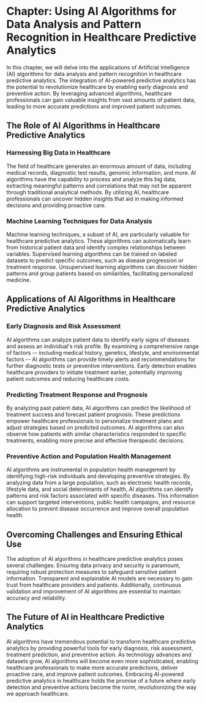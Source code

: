 Chapter: Using AI Algorithms for Data Analysis and Pattern Recognition in Healthcare Predictive Analytics
=========================================================================================================

In this chapter, we will delve into the applications of Artificial Intelligence (AI) algorithms for data analysis and pattern recognition in healthcare predictive analytics. The integration of AI-powered predictive analytics has the potential to revolutionize healthcare by enabling early diagnosis and preventive action. By leveraging advanced algorithms, healthcare professionals can gain valuable insights from vast amounts of patient data, leading to more accurate predictions and improved patient outcomes.

The Role of AI Algorithms in Healthcare Predictive Analytics
------------------------------------------------------------

### Harnessing Big Data in Healthcare

The field of healthcare generates an enormous amount of data, including medical records, diagnostic test results, genomic information, and more. AI algorithms have the capability to process and analyze this big data, extracting meaningful patterns and correlations that may not be apparent through traditional analytical methods. By utilizing AI, healthcare professionals can uncover hidden insights that aid in making informed decisions and providing proactive care.

### Machine Learning Techniques for Data Analysis

Machine learning techniques, a subset of AI, are particularly valuable for healthcare predictive analytics. These algorithms can automatically learn from historical patient data and identify complex relationships between variables. Supervised learning algorithms can be trained on labeled datasets to predict specific outcomes, such as disease progression or treatment response. Unsupervised learning algorithms can discover hidden patterns and group patients based on similarities, facilitating personalized medicine.

Applications of AI Algorithms in Healthcare Predictive Analytics
----------------------------------------------------------------

### Early Diagnosis and Risk Assessment

AI algorithms can analyze patient data to identify early signs of diseases and assess an individual's risk profile. By examining a comprehensive range of factors -- including medical history, genetics, lifestyle, and environmental factors -- AI algorithms can provide timely alerts and recommendations for further diagnostic tests or preventive interventions. Early detection enables healthcare providers to initiate treatment earlier, potentially improving patient outcomes and reducing healthcare costs.

### Predicting Treatment Response and Prognosis

By analyzing past patient data, AI algorithms can predict the likelihood of treatment success and forecast patient prognosis. These predictions empower healthcare professionals to personalize treatment plans and adjust strategies based on predicted outcomes. AI algorithms can also observe how patients with similar characteristics responded to specific treatments, enabling more precise and effective therapeutic decisions.

### Preventive Action and Population Health Management

AI algorithms are instrumental in population health management by identifying high-risk individuals and developing preventive strategies. By analyzing data from a large population, such as electronic health records, lifestyle data, and social determinants of health, AI algorithms can identify patterns and risk factors associated with specific diseases. This information can support targeted interventions, public health campaigns, and resource allocation to prevent disease occurrence and improve overall population health.

Overcoming Challenges and Ensuring Ethical Use
----------------------------------------------

The adoption of AI algorithms in healthcare predictive analytics poses several challenges. Ensuring data privacy and security is paramount, requiring robust protection measures to safeguard sensitive patient information. Transparent and explainable AI models are necessary to gain trust from healthcare providers and patients. Additionally, continuous validation and improvement of AI algorithms are essential to maintain accuracy and reliability.

The Future of AI in Healthcare Predictive Analytics
---------------------------------------------------

AI algorithms have tremendous potential to transform healthcare predictive analytics by providing powerful tools for early diagnosis, risk assessment, treatment prediction, and preventive action. As technology advances and datasets grow, AI algorithms will become even more sophisticated, enabling healthcare professionals to make more accurate predictions, deliver proactive care, and improve patient outcomes. Embracing AI-powered predictive analytics in healthcare holds the promise of a future where early detection and preventive actions become the norm, revolutionizing the way we approach healthcare.
